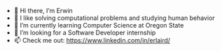 - 👋 Hi there, I’m Erwin
- 👀 I like solving computational problems and studying human behavior
- 🌱 I’m currently learning Computer Science at Oregon State
- 💞️ I’m looking for a Software Developer internship
- 📫 Check me out: https://www.linkedin.com/in/erlaird/

<!---
aauin/aauin is a ✨ special ✨ repository because its `README.md` (this file) appears on your GitHub profile.
You can click the Preview link to take a look at your changes.
--->
